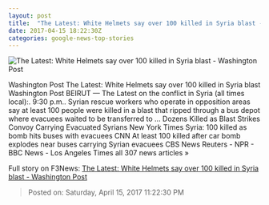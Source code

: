 ```yaml
---
layout: post
title:  "The Latest: White Helmets say over 100 killed in Syria blast - Washington Post"
date: 2017-04-15 18:22:30Z
categories: google-news-top-stories
---
```


![The Latest: White Helmets say over 100 killed in Syria blast - Washington Post](https://img.washingtonpost.com/rf/image_1484w/2010-2019/WashingtonPost/2017/04/15/Foreign/Images/Syria_85522-f6d32-4686.jpg)

Washington Post The Latest: White Helmets say over 100 killed in Syria blast Washington Post BEIRUT — The Latest on the conflict in Syria (all times local):. 9:30 p.m.. Syrian rescue workers who operate in opposition areas say at least 100 people were killed in a blast that ripped through a bus depot where evacuees waited to be transferred to ... Dozens Killed as Blast Strikes Convoy Carrying Evacuated Syrians New York Times Syria: 100 killed as bomb hits buses with evacuees CNN At least 100 killed after car bomb explodes near buses carrying Syrian evacuees CBS News Reuters - NPR - BBC News - Los Angeles Times all 307 news articles »


Full story on F3News: [The Latest: White Helmets say over 100 killed in Syria blast - Washington Post](http://www.f3nws.com/n/gWknkF)

> Posted on: Saturday, April 15, 2017 11:22:30 PM
